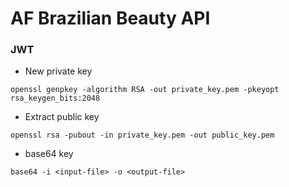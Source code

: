 # AF Brazilian Beauty API


### JWT

- New private key

`openssl genpkey -algorithm RSA -out private_key.pem -pkeyopt rsa_keygen_bits:2048`

- Extract public key

`openssl rsa -pubout -in private_key.pem -out public_key.pem`

- base64 key

`base64 -i <input-file> -o <output-file>`

